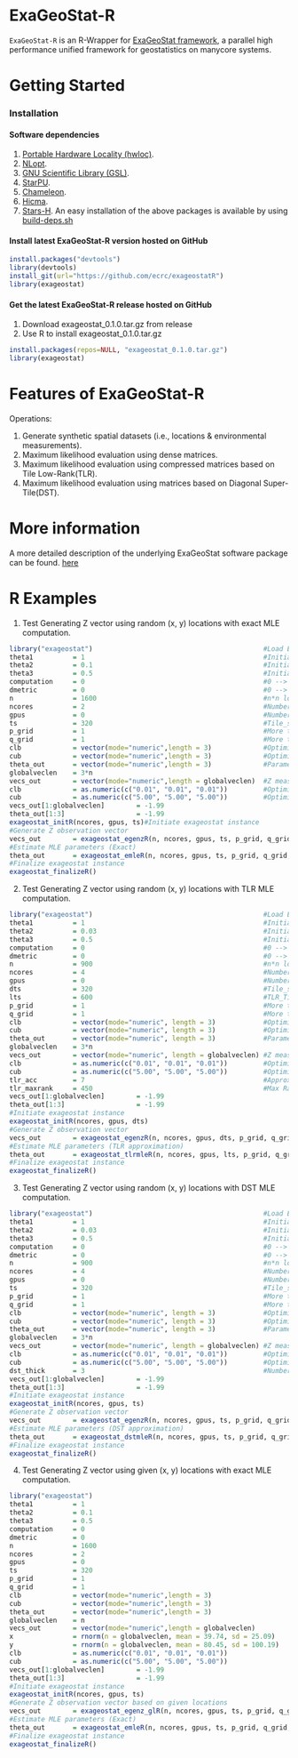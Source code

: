 ExaGeoStat-R
============

`ExaGeoStat-R` is an R-Wrapper for [ExaGeoStat framework]((https://github.com/ecrc/exageostat)), a parallel high performance unified framework for geostatistics on manycore systems.

Getting Started
===============

### Installation

#### Software dependencies
1. [Portable Hardware Locality (hwloc)](https://www.open-mpi.org/projects/hwloc/).
2. [NLopt](https://nlopt.readthedocs.io/en/latest/).
3. [GNU Scientific Library (GSL)](https://www.gnu.org/software/gsl/doc/html/index.html).
4. [StarPU](http://starpu.gforge.inria.fr/).
5. [Chameleon](https://project.inria.fr/chameleon/).
6. [Hicma](https://github.com/ecrc/hicma/).
7. [Stars-H](https://github.com/ecrc/stars-h/).
An easy installation of the above packages is available by using [build-deps.sh](https://github.com/ecrc/exageostatR/blob/master/build_deps.sh)


#### Install latest ExaGeoStat-R version hosted on GitHub
```r
install.packages("devtools")
library(devtools)
install_git(url="https://github.com/ecrc/exageostatR")
library(exageostat)
```


#### Get the latest ExaGeoStat-R release  hosted on GitHub

1. Download exageostat_0.1.0.tar.gz from release
2. Use R to install exageostat_0.1.0.tar.gz
```r
install.packages(repos=NULL, "exageostat_0.1.0.tar.gz")
library(exageostat)
```


Features of ExaGeoStat-R
========================
Operations:

1. Generate synthetic spatial datasets (i.e., locations & environmental measurements).
2. Maximum likelihood evaluation using dense matrices.
3. Maximum likelihood evaluation using compressed matrices based on Tile Low-Rank(TLR).
4. Maximum likelihood evaluation using  matrices based on Diagonal Super-Tile(DST).

More information
================

A more detailed description of the underlying ExaGeoStat software package can be found. [here](https://github.com/ecrc/exageostat)

R Examples
================
1. Test Generating Z vector using random (x, y) locations with exact MLE computation.
```r
library("exageostat")                                           #Load ExaGeoStat-R lib.
theta1          = 1                                             #Initial variance.
theta2          = 0.1                                           #Initial range.
theta3          = 0.5                                           #Initial smoothness.
computation     = 0                                             #0 --> exact computation, 1--> DST approx, and 2--> LR approx. computation.
dmetric         = 0                                             #0 --> Euclidean distance, 1--> great circle distance.
n               = 1600                                          #n*n locations grid.
ncores          = 2                                             #Number of underlying CPUs.
gpus            = 0                                             #Number of underlying GPUs.
ts              = 320                                           #Tile_size:  changing it can improve the performance. No fixed value can be given.
p_grid          = 1                                             #More than 1 in the case of distributed systems
q_grid          = 1                                             #More than 1 in the case of distributed systems ( usually equals to p_grid)
clb             = vector(mode="numeric",length = 3)             #Optimization function lower bounds values.
cub             = vector(mode="numeric",length = 3)             #Optimization function upper bounds values.
theta_out       = vector(mode="numeric",length = 3)             #Parameter vector output.
globalveclen    = 3*n
vecs_out        = vector(mode="numeric",length = globalveclen)  #Z measurements of n locations
clb             = as.numeric(c("0.01", "0.01", "0.01"))         #Optimization lower bounds.
cub             = as.numeric(c("5.00", "5.00", "5.00"))         #Optimization upper bounds.
vecs_out[1:globalveclen]        = -1.99
theta_out[1:3]                  = -1.99
exageostat_initR(ncores, gpus, ts)#Initiate exageostat instance
#Generate Z observation vector
vecs_out        = exageostat_egenzR(n, ncores, gpus, ts, p_grid, q_grid, theta1, theta2, theta3, dmetric, globalveclen) #Generate Z observation vector
#Estimate MLE parameters (Exact)
theta_out       = exageostat_emleR(n, ncores, gpus, ts, p_grid, q_grid,  vecs_out[1:n],  vecs_out[n+1:(2*n)],  vecs_out[(2*n+1):(3*n)], clb, cub, dmetric, 0.0001, 20)
#Finalize exageostat instance
exageostat_finalizeR()
```

2. Test Generating Z vector using random (x, y) locations with TLR MLE computation.
```r
library("exageostat")                                           #Load ExaGeoStat-R lib.
theta1          = 1                                             #Initial variance.
theta2          = 0.03                                          #Initial range.
theta3          = 0.5                                           #Initial smoothness.
computation     = 0                                             #0 --> exact computation, 1--> DST approx, and 2--> LR approx. computation.
dmetric         = 0                                             #0 --> Euclidean distance, 1--> great circle distance.
n               = 900                                           #n*n locations grid.
ncores          = 4                                             #Number of underlying CPUs.
gpus            = 0                                             #Number of underlying GPUs.
dts             = 320                                           #Tile_size:  changing it can improve the performance. No fixed value can be given.
lts             = 600                                           #TLR_Tile_size:  changing it can improve the performance. No fixed value can be given.
p_grid          = 1                                             #More than 1 in the case of distributed systems.
q_grid          = 1                                             #More than 1 in the case of distributed systems ( usually equals to p_grid).
clb             = vector(mode="numeric", length = 3)            #Optimization function lower bounds values.
cub             = vector(mode="numeric", length = 3)            #Optimization function upper bounds values.
theta_out       = vector(mode="numeric", length = 3)            #Parameter vector output.
globalveclen    = 3*n
vecs_out        = vector(mode="numeric", length = globalveclen) #Z measurements of n locations.
clb             = as.numeric(c("0.01", "0.01", "0.01"))         #Optimization lower bounds.
cub             = as.numeric(c("5.00", "5.00", "5.00"))         #Optimization upper bounds.
tlr_acc         = 7                                             #Approximation accuracy 10^-(acc)
tlr_maxrank     = 450                                           #Max Rank
vecs_out[1:globalveclen]        = -1.99
theta_out[1:3]                  = -1.99
#Initiate exageostat instance
exageostat_initR(ncores, gpus, dts)
#Generate Z observation vector
vecs_out        = exageostat_egenzR(n, ncores, gpus, dts, p_grid, q_grid, theta1, theta2, theta3, dmetric, globalveclen)
#Estimate MLE parameters (TLR approximation)
theta_out       = exageostat_tlrmleR(n, ncores, gpus, lts, p_grid, q_grid,  vecs_out[1:n],  vecs_out[n+1:(2*n)],  vecs_out[(2*n+1):(3*n)], clb, cub, tlr_acc, tlr_maxrank,  dmetric, 0.0001, 20)
#Finalize exageostat instance
exageostat_finalizeR()
```

3. Test Generating Z vector using random (x, y) locations with DST MLE computation.
```r
library("exageostat")                                           #Load ExaGeoStat-R lib.
theta1          = 1                                             #Initial variance.
theta2          = 0.03                                          #Initial range.
theta3          = 0.5                                           #Initial smoothness.
computation     = 0                                             #0 --> exact computation, 1--> DST approx, and 2--> LR approx. computation.
dmetric         = 0                                             #0 --> Euclidean distance, 1--> great circle distance.
n               = 900                                           #n*n locations grid.
ncores          = 4                                             #Number of underlying CPUs.
gpus            = 0                                             #Number of underlying GPUs.
ts              = 320                                           #Tile_size:  changing it can improve the performance. No fixed value can be given.
p_grid          = 1                                             #More than 1 in the case of distributed systems.
q_grid          = 1                                             #More than 1 in the case of distributed systems ( usually equals to p_grid).
clb             = vector(mode="numeric", length = 3)            #Optimization function lower bounds values.
cub             = vector(mode="numeric", length = 3)            #Optimization function upper bounds values.
theta_out       = vector(mode="numeric", length = 3)            #Parameter vector output.
globalveclen    = 3*n
vecs_out        = vector(mode="numeric", length = globalveclen) #Z measurements of n locations.
clb             = as.numeric(c("0.01", "0.01", "0.01"))         #Optimization lower bounds.
cub             = as.numeric(c("5.00", "5.00", "5.00"))         #Optimization upper bounds.
dst_thick       = 3                                             #Number of used Diagonal Super Tile (DST).
vecs_out[1:globalveclen]        = -1.99
theta_out[1:3]                  = -1.99
#Initiate exageostat instance
exageostat_initR(ncores, gpus, ts)
#Generate Z observation vector
vecs_out        = exageostat_egenzR(n, ncores, gpus, ts, p_grid, q_grid, theta1, theta2, theta3, dmetric, globalveclen)
#Estimate MLE parameters (DST approximation)
theta_out       = exageostat_dstmleR(n, ncores, gpus, ts, p_grid, q_grid,  vecs_out[1:n],  vecs_out[n+1:(2*n)],  vecs_out[(2*n+1):(3*n)], clb, cub, dst_thick,  dmetric, 0.0001, 20)
#Finalize exageostat instance
exageostat_finalizeR()
```
4. Test Generating Z vector using given (x, y) locations with exact MLE computation.
```r
library("exageostat")                                                   #Load ExaGeoStat-R lib.
theta1          = 1                                                     #Initial variance.
theta2          = 0.1                                                   #Initial range.
theta3          = 0.5                                                   #Initial smoothness.
computation     = 0                                                     #0 --> exact computation, 1--> DST approx, and 2--> LR approx. computation.
dmetric         = 0                                                     #0 --> Euclidean distance, 1--> great circle distance.
n               = 1600                                                  #n*n locations grid.
ncores          = 2                                                     #Number of underlying CPUs.
gpus            = 0                                                     #Number of underlying GPUs.
ts              = 320                                                   #Tile_size:  changing it can improve the performance. No fixed value can be given.
p_grid          = 1                                                     #More than 1 in the case of distributed systems
q_grid          = 1                                                     #More than 1 in the case of distributed systems ( usually equals to p_grid)
clb             = vector(mode="numeric",length = 3)                     #Optimization function lower bounds values.
cub             = vector(mode="numeric",length = 3)                     #Optimization function upper bounds values.
theta_out       = vector(mode="numeric",length = 3)                     #Parameter vector output.
globalveclen    = n
vecs_out        = vector(mode="numeric",length = globalveclen)          #Z measurements of n locations.
x               = rnorm(n = globalveclen, mean = 39.74, sd = 25.09)     #x measurements of n locations.
y               = rnorm(n = globalveclen, mean = 80.45, sd = 100.19)    #y measurements of n locations.
clb             = as.numeric(c("0.01", "0.01", "0.01"))                 #Optimization lower bounds.
cub             = as.numeric(c("5.00", "5.00", "5.00"))                 #Optimization upper bounds.
vecs_out[1:globalveclen]        = -1.99
theta_out[1:3]                  = -1.99
#Initiate exageostat instance
exageostat_initR(ncores, gpus, ts)
#Generate Z observation vector based on given locations
vecs_out        = exageostat_egenz_glR(n, ncores, gpus, ts, p_grid, q_grid, x, y, theta1, theta2, theta3, dmetric, globalveclen)
#Estimate MLE parameters (Exact)
theta_out       = exageostat_emleR(n, ncores, gpus, ts, p_grid, q_grid,  x,  y,  vecs_out, clb, cub, dmetric, 0.0001, 20)
#Finalize exageostat instance
exageostat_finalizeR()
```
